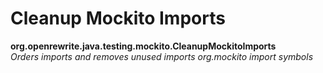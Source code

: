 # Cleanup Mockito Imports

**org.openrewrite.java.testing.mockito.CleanupMockitoImports**  
_Orders imports and removes unused imports org.mockito import symbols_

